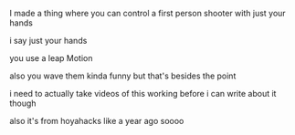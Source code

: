I made a thing where you can control a first person shooter with just your hands

i say just your hands

you use a leap Motion

also you wave them kinda funny but that's besides the point

i need to actually take videos of this working before i can write about it though

also it's from hoyahacks like a year ago soooo
